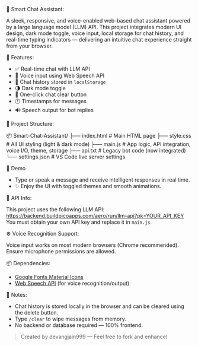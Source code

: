🤖 Smart Chat Assistant:

A sleek, responsive, and voice-enabled web-based chat assistant powered by a large language model (LLM) API. This project integrates modern UI design, dark mode toggle, voice input, local storage for chat history, and real-time typing indicators — delivering an intuitive chat experience straight from your browser.

🚀 Features:

- ✅ Real-time chat with LLM API
- 🎤 Voice input using Web Speech API
- 💬 Chat history stored in `localStorage`
- 🌗 Dark mode toggle
- 🧹 One-click chat clear button
- 🕐 Timestamps for messages
- 🔊 Speech output for bot replies

📁 Project Structure:

📦 Smart-Chat-Assistant/
├── index.html           # Main HTML page
├── style.css            # All UI styling (light & dark mode)
├── main.js              # App logic, API integration, voice I/O, theme, storage
├── api.txt              # Legacy bot code (now integrated)
└── settings.json        # VS Code live server settings

📸 Demo

- Type or speak a message and receive intelligent responses in real time.  
- ✨ Enjoy the UI with toggled themes and smooth animations.

🔐 API Info:

This project uses the following LLM API:
https://backend.buildpicoapps.com/aero/run/llm-api?pk=YOUR_API_KEY
You must obtain your own API key and replace it in `main.js`.

⚙️ Voice Recognition Support:

Voice input works on most modern browsers (Chrome recommended).
Ensure microphone permissions are allowed.

📦 Dependencies:

- [Google Fonts Material Icons](https://fonts.google.com/icons)
- [Web Speech API](https://developer.mozilla.org/en-US/docs/Web/API/Web_Speech_API) (for voice recognition/output)

📌 Notes:

- Chat history is stored locally in the browser and can be cleared using the delete button.
- Type `/clear` to wipe messages from memory.
- No backend or database required — 100% frontend.



> Created by devangjain999 — Feel free to fork and enhance!
